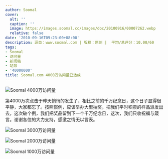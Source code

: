 ```yaml
---
author: Soomal
cover:
  alt: ''
  caption: ''
  image: https://images.soomal.cc/images/doc/20100916/00007262.webp
  relative: false
date: '2010-09-16T09:23:00+08:00'
description: 源自：www.soomal.com | 版权：原创 |  平均/总评分：10.00/60
tags:
- Soomal
- 访问量
- 新闻稿
- 站务
- '40000000'
title: Soomal.com 4000万访问量已达成
---
```


![Soomal 4000万访问量](https://images.soomal.cc/images/doc/20100916/00007262.webp)



第4000万次点击于昨天悄悄的发生了，相比之前的千万纪念日，这个日子显得很平静，大家都忘了。按照惯例，应该举办大型抽奖，把我们平时积攒的样品派发出去，这次破个例，我们把奖品留到下一个千万纪念日，这次，我们只收祝福与箴言。谢谢各位的大力支持，感激之情无以言表。



![Soomal 3000万访问量](https://images.soomal.cc/images/doc/20100704/00006250.webp)



![Soomal 2000万访问量](https://images.soomal.cc/images/doc/20100409/00004905.webp)



![Soomal 1000万访问量](https://images.soomal.cc/images/doc/20091220/00003424.webp)